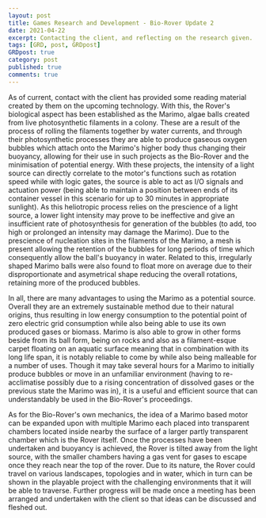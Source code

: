 ```yaml
---
layout: post
title: Games Research and Development - Bio-Rover Update 2
date: 2021-04-22
excerpt: Contacting the client, and reflecting on the research given.
tags: [GRD, post, GRDpost]
GRDpost: true
category: post
published: true
comments: true
---
```

As of current, contact with the client has provided some reading material created by them on the upcoming technology. With this, the Rover's biological aspect has been established as the Marimo, algae balls created from live photosynthetic filaments in a colony. These are a result of the process of rolling the filaments together by water currents, and through their photosynthetic processes they are able to produce gaseous oxygen bubbles which attach onto the Marimo's higher body thus changing their buoyancy, allowing for their use in such projects as the Bio-Rover and the minimisation of potential energy. With these projects, the intensity of a light source can directly correlate to the motor's functions such as rotation speed while with logic gates, the source is able to act as I/O signals and actuation power (being able to maintain a position between ends of its container vessel in this scenario for up to 30 minutes in appropriate sunlight). As this heliotropic process relies on the prescience of a light source, a lower light intensity may prove to be ineffective and give an insufficient rate of photosynthesis for generation of the bubbles (to add, too high or prolonged an intensity may damage the Marimo). Due to the prescience of nucleation sites in the filaments of the Marimo, a mesh is present allowing the retention of the bubbles for long periods of time which consequently allow the ball's buoyancy in water. Related to this, irregularly shaped Marimo balls were also found to float more on average due to their disproportionate and asymetrical shape reducing the overall rotations, retaining more of the produced bubbles.

In all, there are many advantages to using the Marimo as a potential source. Overall they are an extremely sustainable method due to their natural origins, thus resulting in low energy consumption to the potential point of zero electric grid consumption while also being able to use its own produced gases or biomass. Marimo is also able to grow in other forms beside from its ball form, being on rocks and also as a filament-esque carpet floating on an aquatic surface meaning that in combination with its long life span, it is notably reliable to come by while also being malleable for a number of uses. Though it may take several hours for a Marimo to initially produce bubbles or move in an unfamiliar environment (having to re-acclimatise possibly due to a rising concentration of dissolved gases or the previous state the Marimo was in), it is a useful and efficient source that can understandably be used in the Bio-Rover's proceedings.

As for the Bio-Rover's own mechanics, the idea of a Marimo based motor can be expanded upon with multiple Marimo each placed into transparent chambers located inside nearby the surface of a larger partly transparent chamber which is the Rover itself. Once the processes have been undertaken and buoyancy is achieved, the Rover is tilted away from the light source, with the smaller chambers having a gas vent for gases to escape once they reach near the top of the rover. Due to its nature, the Rover could travel on various landscapes, topologies and in water, which in turn can be shown in the playable project with the challenging environments that it will be able to traverse. Further progress will be made once a meeting has been arranged and undertaken with the client so that ideas can be discussed and fleshed out.